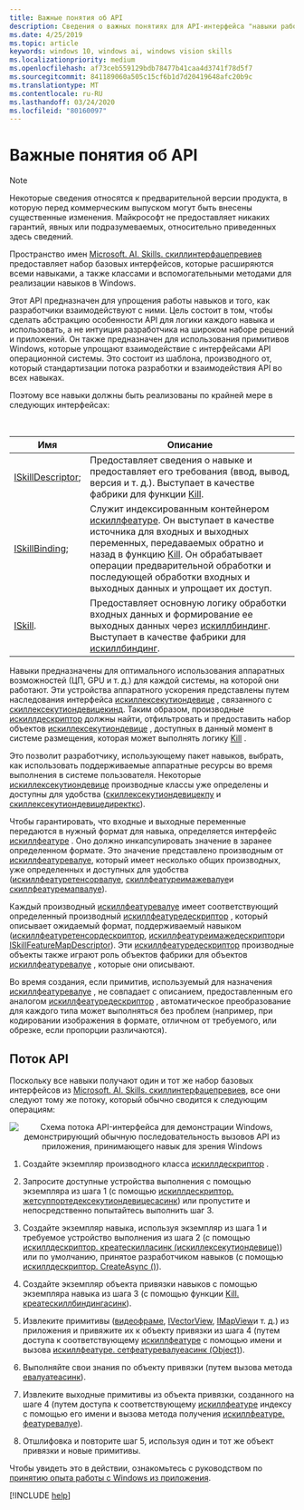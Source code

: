 ```yaml
---
title: Важные понятия об API
description: Сведения о важных понятиях для API-интерфейса "навыки работы с Windows".
ms.date: 4/25/2019
ms.topic: article
keywords: windows 10, windows ai, windows vision skills
ms.localizationpriority: medium
ms.openlocfilehash: af73ceb559129bdb78477b41caa4d3741f78d5f7
ms.sourcegitcommit: 841189060a505c15cf6b1d7d20419648afc20b9c
ms.translationtype: MT
ms.contentlocale: ru-RU
ms.lasthandoff: 03/24/2020
ms.locfileid: "80160097"
---
```

# <a name="important-api-concepts"></a>Важные понятия об API

> [!NOTE]
> Некоторые сведения относятся к предварительной версии продукта, в которую перед коммерческим выпуском могут быть внесены существенные изменения. Майкрософт не предоставляет никаких гарантий, явных или подразумеваемых, относительно приведенных здесь сведений.

Пространство имен [Microsoft. AI. Skills. скиллинтерфацепревиев](https://docs.microsoft.com/dotnet/api/microsoft.ai.skills.skillinterfacepreview) предоставляет набор базовых интерфейсов, которые расширяются всеми навыками, а также классами и вспомогательными методами для реализации навыков в Windows.

Этот API предназначен для упрощения работы навыков и того, как разработчики взаимодействуют с ними. Цель состоит в том, чтобы сделать абстракцию особенности API для логики каждого навыка и использовать, а не интуиция разработчика на широком наборе решений и приложений. Он также предназначен для использования примитивов Windows, которые упрощают взаимодействие с интерфейсами API операционной системы. Это состоит из шаблона, производного от, который стандартизации потока разработки и взаимодействия API во всех навыках.

Поэтому все навыки должны быть реализованы по крайней мере в следующих интерфейсах:

<br/>

| Имя | Описание |
|------|-------------|
| [ISkillDescriptor](https://docs.microsoft.com/dotnet/api/microsoft.ai.skills.skillinterfacepreview.iskilldescriptor); | Предоставляет сведения о навыке и предоставляет его требования (ввод, вывод, версия и т. д.). Выступает в качестве фабрики для функции [Kill](https://docs.microsoft.com/dotnet/api/microsoft.ai.skills.skillinterfacepreview.iskill). |
| [ISkillBinding](https://docs.microsoft.com/dotnet/api/microsoft.ai.skills.skillinterfacepreview.iskillbinding); | Служит индексированным контейнером [искиллфеатуре](https://docs.microsoft.com/dotnet/api/microsoft.ai.skills.skillinterfacepreview.iskillfeature). Он выступает в качестве источника для входных и выходных переменных, передаваемых обратно и назад в функцию [Kill](https://docs.microsoft.com/dotnet/api/microsoft.ai.skills.skillinterfacepreview.iskill). Он обрабатывает операции предварительной обработки и последующей обработки входных и выходных данных и упрощает их доступ. |
| [ISkill](https://docs.microsoft.com/dotnet/api/microsoft.ai.skills.skillinterfacepreview.iskill). | Предоставляет основную логику обработки входных данных и формирование ее выходных данных через [искиллбиндинг](https://docs.microsoft.com/dotnet/api/microsoft.ai.skills.skillinterfacepreview.iskillbinding). Выступает в качестве фабрики для [искиллбиндинг](https://docs.microsoft.com/dotnet/api/microsoft.ai.skills.skillinterfacepreview.iskillbinding). |

Навыки предназначены для оптимального использования аппаратных возможностей (ЦП, GPU и т. д.) для каждой системы, на которой они работают. Эти устройства аппаратного ускорения представлены путем наследования интерфейса [искиллексекутиондевице](https://docs.microsoft.com/dotnet/api/microsoft.ai.skills.skillinterfacepreview.iskillexecutiondevice) , связанного с [скиллексекутиондевицекинд](https://docs.microsoft.com/dotnet/api/microsoft.ai.skills.skillinterfacepreview.skillexecutiondevicekind). Таким образом, производные [искиллдескриптор](https://docs.microsoft.com/dotnet/api/microsoft.ai.skills.skillinterfacepreview.iskilldescriptor) должны найти, отфильтровать и предоставить набор объектов [искиллексекутиондевице](https://docs.microsoft.com/dotnet/api/microsoft.ai.skills.skillinterfacepreview.iskillexecutiondevice) , доступных в данный момент в системе размещения, которая может выполнять логику [Kill](https://docs.microsoft.com/dotnet/api/microsoft.ai.skills.skillinterfacepreview.iskill) .

Это позволит разработчику, использующему пакет навыков, выбрать, как использовать поддерживаемые аппаратные ресурсы во время выполнения в системе пользователя. Некоторые [искиллексекутиондевице](https://docs.microsoft.com/dotnet/api/microsoft.ai.skills.skillinterfacepreview.iskillexecutiondevice) производные классы уже определены и доступны для удобства ([скиллексекутиондевицекпу](https://docs.microsoft.com/dotnet/api/microsoft.ai.skills.skillinterfacepreview.skillexecutiondevicecpu) и [скиллексекутиондевицедиректкс](https://docs.microsoft.com/dotnet/api/microsoft.ai.skills.skillinterfacepreview.skillexecutiondevicedirectx)).

Чтобы гарантировать, что входные и выходные переменные передаются в нужный формат для навыка, определяется интерфейс [искиллфеатуре](https://docs.microsoft.com/dotnet/api/microsoft.ai.skills.skillinterfacepreview.iskillfeature) . Оно должно инкапсулировать значение в заранее определенном формате. Это значение представлено производным от [искиллфеатуревалуе](https://docs.microsoft.com/dotnet/api/microsoft.ai.skills.skillinterfacepreview.iskillfeaturevalue), который имеет несколько общих производных, уже определенных и доступных для удобства ([искиллфеатуретенсорвалуе](https://docs.microsoft.com/dotnet/api/microsoft.ai.skills.skillinterfacepreview.iskillfeaturetensorvalue), [скиллфеатуреимажевалуе](https://docs.microsoft.com/dotnet/api/microsoft.ai.skills.skillinterfacepreview.skillfeatureimagevalue)и [скиллфеатуремапвалуе](https://docs.microsoft.com/dotnet/api/microsoft.ai.skills.skillinterfacepreview.skillfeaturemapvalue)).

Каждый производный [искиллфеатуревалуе](https://docs.microsoft.com/dotnet/api/microsoft.ai.skills.skillinterfacepreview.iskillfeaturevalue) имеет соответствующий определенный производный [искиллфеатуредескриптор](https://docs.microsoft.com/dotnet/api/microsoft.ai.skills.skillinterfacepreview.iskillfeaturedescriptor) , который описывает ожидаемый формат, поддерживаемый навыком ([искиллфеатуретенсордескриптор](https://docs.microsoft.com/dotnet/api/microsoft.ai.skills.skillinterfacepreview.iskillfeaturetensordescriptor), [искиллфеатуреимажедескриптор](https://docs.microsoft.com/dotnet/api/microsoft.ai.skills.skillinterfacepreview.iskillfeatureimagedescriptor)и [ISkillFeatureMapDescriptor](https://docs.microsoft.com/dotnet/api/microsoft.ai.skills.skillinterfacepreview.iskillfeaturemapdescriptor)). Эти [искиллфеатуредескриптор](https://docs.microsoft.com/dotnet/api/microsoft.ai.skills.skillinterfacepreview.iskillfeaturedescriptor) производные объекты также играют роль объектов фабрики для объектов [искиллфеатуревалуе](https://docs.microsoft.com/dotnet/api/microsoft.ai.skills.skillinterfacepreview.iskillfeaturevalue) , которые они описывают.

Во время создания, если примитив, используемый для назначения [искиллфеатуревалуе](https://docs.microsoft.com/dotnet/api/microsoft.ai.skills.skillinterfacepreview.iskillfeaturevalue) , не совпадает с описанием, предоставленным его аналогом [искиллфеатуредескриптор](https://docs.microsoft.com/dotnet/api/microsoft.ai.skills.skillinterfacepreview.iskillfeaturedescriptor) , автоматическое преобразование для каждого типа может выполняться без проблем (например, при кодировании изображения в формате, отличном от требуемого, или обрезке, если пропорции различаются).

## <a name="api-flow"></a>Поток API<a name="APIFlow"></a>

Поскольку все навыки получают один и тот же набор базовых интерфейсов из [Microsoft. AI. Skills. скиллинтерфацепревиев](https://docs.microsoft.com/dotnet/api/microsoft.ai.skills.skillinterfacepreview), все они следуют тому же потоку, который обычно сводится к следующим операциям:

<div style="text-align:center" markdown="1">

![Схема потока API-интерфейса для демонстрации Windows, демонстрирующий обычную последовательность вызовов API из приложения, принимающего навык для зрения Windows](../images/vision-skills-flow.png)

</div>

1) Создайте экземпляр производного класса [искиллдескриптор](https://docs.microsoft.com/dotnet/api/microsoft.ai.skills.skillinterfacepreview.iskilldescriptor) .

2) Запросите доступные устройства выполнения с помощью экземпляра из шага 1 (с помощью [искиллдескриптор. жетсуппортедексекутиондевицесасинк](https://docs.microsoft.com/dotnet/api/microsoft.ai.skills.skillinterfacepreview.iskilldescriptor.getsupportedexecutiondevicesasync)) или пропустите и непосредственно попытайтесь выполнить шаг 3.

3) Создайте экземпляр навыка, используя экземпляр из шага 1 и требуемое устройство выполнения из шага 2 (с помощью [искиллдескриптор. креатескилласинк (искиллексекутиондевице)](https://docs.microsoft.com/dotnet/api/microsoft.ai.skills.skillinterfacepreview.iskilldescriptor.createskillasync)) или по умолчанию, принятое разработчиком навыков (с помощью [искиллдескриптор. CreateAsync ()](https://docs.microsoft.com/dotnet/api/microsoft.ai.skills.skillinterfacepreview.iskilldescriptor.createskillasync)).

4) Создайте экземпляр объекта привязки навыков с помощью экземпляра навыка из шага 3 (с помощью функции [Kill. креатескиллбиндингасинк](https://docs.microsoft.com/dotnet/api/microsoft.ai.skills.skillinterfacepreview.iskill.createskillbindingasync)).

5) Извлеките примитивы ([видеофраме](https://docs.microsoft.com/uwp/api/windows.media.videoframe), [IVectorView](https://docs.microsoft.com/uwp/api/windows.foundation.collections.ivectorview_t_), [IMapView](https://docs.microsoft.com/uwp/api/windows.foundation.collections.imapview_k_v_)и т. д.) из приложения и привяжите их к объекту привязки из шага 4 (путем доступа к соответствующему [искиллфеатуре](https://docs.microsoft.com/dotnet/api/microsoft.ai.skills.skillinterfacepreview.iskillfeature) с помощью имени и вызова [искиллфеатуре. сетфеатуревалуеасинк (Object)](https://docs.microsoft.com/dotnet/api/microsoft.ai.skills.skillinterfacepreview.iskillfeature.setfeaturevalueasync)).

6) Выполняйте свои знания по объекту привязки (путем вызова метода [евалуатеасинк](https://docs.microsoft.com/dotnet/api/microsoft.ai.skills.skillinterfacepreview.iskill.evaluateasync)).

7) Извлеките выходные примитивы из объекта привязки, созданного на шаге 4 (путем доступа к соответствующему [искиллфеатуре](https://docs.microsoft.com/dotnet/api/microsoft.ai.skills.skillinterfacepreview.iskillfeature) индексу с помощью его имени и вызова метода получения [искиллфеатуре. феатуревалуе](https://docs.microsoft.com/dotnet/api/microsoft.ai.skills.skillinterfacepreview.iskillfeature.featurevalue)).

8) Отшлифовка и повторите шаг 5, используя один и тот же объект привязки и новые примитивы.

Чтобы увидеть это в действии, ознакомьтесь с руководством по [принятию опыта работы с Windows из приложения](tutorial1.md).

[!INCLUDE [help](../includes/get-help-vision.md)]
